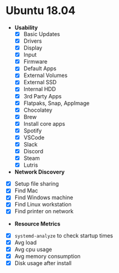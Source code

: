 # Ubuntu 18.04

- **Usability**
  - [x]  Basic Updates
  - [x]  Drivers
    - [x]  Display
    - [x]  Input
    - [x]  Firmware
  - [x]  Default Apps
  - [x]  External Volumes
    - [x]  External SSD
    - [x]  Internal HDD
  - [x]  3rd Party Apps
    - [x]  Flatpaks, Snap, AppImage
    - [x]  Chocolatey
    - [x]  Brew
  - [x]  Install core apps
    - [x]  Spotify
    - [x]  VSCode
    - [x]  Slack
    - [x]  Discord
    - [x]  Steam
    - [x]  Lutris
- **Network Discovery**
- [x]  Setup file sharing
- [x]  Find Mac
- [x]  Find Windows machine
- [x]  Find Linux workstation
- [x]  Find printer on network
- **Resource Metrics**
- [x]  `systemd-analyze` to check startup times
- [x]  Avg load
- [x]  Avg cpu usage
- [x]  Avg memory consumption
- [x]  Disk usage after install
